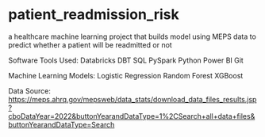 # patient_readmission_risk
a healthcare machine learning project that builds model using MEPS data to predict whether a patient will be readmitted or not 

Software Tools Used:
Databricks
DBT
SQL
PySpark
Python
Power BI
Git

Machine Learning Models:
Logistic Regression
Random Forest
XGBoost

Data Source:
https://meps.ahrq.gov/mepsweb/data_stats/download_data_files_results.jsp?cboDataYear=2022&buttonYearandDataType=1%2CSearch+all+data+files&buttonYearandDataType=Search
